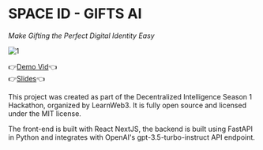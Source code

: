 # SPACE ID - GIFTS AI
*Make Gifting the Perfect Digital Identity Easy*

![1](https://github.com/lostintime101/gifts-ai/assets/92709487/36bb289e-3c09-4cf3-9b43-01c4a8ecfd92)

👉[Demo Vid](https://www.loom.com/share/962ae062bc044245bde8a4d84979bbcd?sid=cbdbc575-0a7c-4ce7-8d3c-f732e688a089)👈  
👉[Slides](https://docs.google.com/presentation/d/1nmd2yzExhLTbiek4NR0osn4Sd_9X86BcjY_9rVS6tRE/edit?usp=sharing)👈

This project was created as part of the Decentralized Intelligence Season 1 Hackathon, organized by LearnWeb3.
It is fully open source and licensed under the MIT license.

The front-end is built with React NextJS, the backend is built using FastAPI in Python and integrates with OpenAI's gpt-3.5-turbo-instruct API endpoint. 

